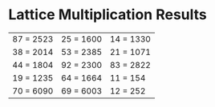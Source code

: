# Lattice Multiplication Results

|   |   |   |
|---|---|---|
| 87 = 2523 | 25 = 1600 | 14 = 1330 |
| 38 = 2014 | 53 = 2385 | 21 = 1071 |
| 44 = 1804 | 92 = 2300 | 83 = 2822 |
| 19 = 1235 | 64 = 1664 | 11 = 154 |
| 70 = 6090 | 69 = 6003 | 12 = 252 |
